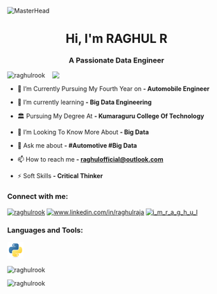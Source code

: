 ![MasterHead](https://www.webonise.com/wp-content/themes/webo/images/career-Detail.svg)

<h1 align="center">Hi, I'm RAGHUL R</h1>
<h3 align="center">A Passionate Data Engineer</h3>


<img align="right" width="400" src="https://cdni.iconscout.com/illustration/premium/thumb/data-analysis-2357851-2040585.png" >


<p align="left"> <img src="https://komarev.com/ghpvc/?username=raghulrook&label=Profile%20views&color=0e75b6&style=flat" alt="raghulrook" /> </p>


              
- 🔭 I’m Currently Pursuing My Fourth Year on **- Automobile Engineer**

- 🌱 I’m currently learning **- Big Data Engineering**

- 🏛️ Pursuing My Degree At **- Kumaraguru College Of Technology**

- 🤝 I’m Looking To Know More About **- Big Data**

- 💬 Ask me about **- #Automotive #Big Data**

- 📫 How to reach me **- raghulofficial@outlook.com**

- ⚡ Soft Skills **- Critical Thinker**

<h3 align="left">Connect with me:</h3>
<p align="left">
<a href="https://twitter.com/raghulrook" target="blank"><img align="center" src="https://cdn-icons-png.flaticon.com/512/4494/4494465.png" alt="raghulrook" height="30" width="30" /></a>
<a href="https://linkedin.com/in/www.linkedin.com/in/raghulraja" target="blank"><img align="center" src="https://icons.iconarchive.com/icons/designbolts/ios8-style-social/1024/Linkedin-icon.png" alt="www.linkedin.com/in/raghulraja" height="30" width="30" /></a>
<a href="https://instagram.com/i_m_r_a_g_h_u_l" target="blank"><img align="center" src="https://cdn-icons-png.flaticon.com/512/3670/3670125.png" alt="i_m_r_a_g_h_u_l" height="30" width="30" /></a>
</p>

<h3 align="left">Languages and Tools:</h3>
<p align="left"> <a href="https://www.python.org" target="_blank" rel="noreferrer"> <img src="https://raw.githubusercontent.com/devicons/devicon/master/icons/python/python-original.svg" alt="python" width="38" height="38"/> </a> </p>

<p><img align="center" src="https://github-readme-stats.vercel.app/api/top-langs?username=raghulrook&show_icons=true&locale=en&layout=compact" alt="raghulrook" /></p>

<p>&nbsp;<img align="left" src="https://github-readme-stats.vercel.app/api?username=raghulrook&show_icons=true&locale=en" alt="raghulrook" /></p>

